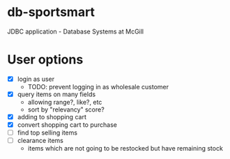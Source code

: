 # db-sportsmart
JDBC application - Database Systems at McGill

# User options
- [x] login as user
    + TODO: prevent logging in as wholesale customer
- [x] query items on many fields
    + allowing range?, like?, etc
    + sort by "relevancy" score?
- [x] adding to shopping cart
- [x] convert shopping cart to purchase
- [ ] find top selling items
- [ ] clearance items
    + items which are not going to be restocked but have remaining stock
